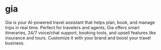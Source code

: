 # gia
Gia is your AI-powered travel assistant that helps plan, book, and manage trips in real time. Perfect for travelers and agents, Gia offers smart itineraries, 24/7 voice/chat support, booking tools, and upsell features like insurance and tours. Customize it with your brand and boost your travel business.
